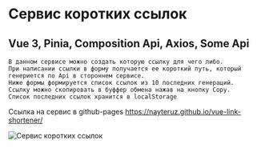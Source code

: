 # Сервис коротких ссылок
## Vue 3, Pinia, Composition Api, Axios, Some Api
```
В данном сервисе можно создать которую ссылку для чего либо. 
При написании ссылки в форму получается ее короткий путь, который генериется по Api в стороннем сервисе. 
Ниже формы формируется список ссылок из 10 последних генераций. 
Ссылку можно скопировать в буффер обмена нажав на кнопку Copy. 
Список последних ссылок хранится в localStorage
```

Ссылка на сервис в github-pages <https://nayteruz.github.io/vue-link-shortener/>

![Сервис коротких ссылок](https://user-images.githubusercontent.com/44471576/186101827-108968fe-964c-41e8-bfb9-ecfafed31974.png)
